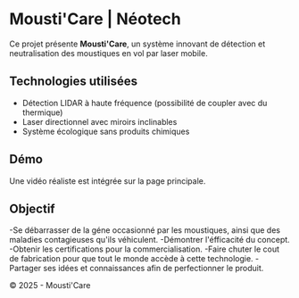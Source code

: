 
# Mousti'Care | Néotech

Ce projet présente **Mousti'Care**, un système innovant de détection et neutralisation des moustiques en vol par laser mobile.

## Technologies utilisées
- Détection LIDAR à haute fréquence (possibilité de coupler avec du thermique)
- Laser directionnel avec miroirs inclinables
- Système écologique sans produits chimiques

## Démo
Une vidéo réaliste est intégrée sur la page principale.

## Objectif
-Se débarrasser de la géne occasionné par les moustiques, ainsi que des maladies contagieuses qu'ils véhiculent.
-Démontrer l'éfficacité du concept.
-Obtenir les certifications pour la commercialisation. 
-Faire chuter le cout de fabrication pour que tout le monde accède à cette technologie.
-Partager ses idées et connaissances afin de perfectionner le produit.

© 2025 - Mousti'Care
